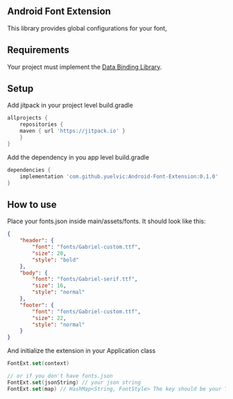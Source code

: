 ## Android Font Extension
This library provides global configurations for your font,

## Requirements

Your project must implement the [Data Binding Library](https://developer.android.com/topic/libraries/data-binding/).

## Setup

Add jitpack in your project level build.gradle

```gradle
allprojects {
    repositories {
	maven { url 'https://jitpack.io' }
    }
}
```

Add the dependency in you app level build.gradle

```gradle
dependencies {
    implementation 'com.github.yuelvic:Android-Font-Extension:0.1.0'
}
```

## How to use

Place your fonts.json inside main/assets/fonts. It should look like this:

```json
{
    "header": {
        "font": "fonts/Gabriel-custom.ttf",
        "size": 20,
        "style": "bold"
    },
    "body": {
        "font": "fonts/Gabriel-serif.ttf",
        "size": 16,
        "style": "normal"
    },
    "footer": {
        "font": "fonts/Gabriel-custom.ttf",
        "size": 22,
        "style": "normal"
    }
}
```

And initialize the extension in your Application class

```kotlin
FontExt.set(context)

// or if you don't have fonts.json
FontExt.set(jsonString) // your json string
FontExt.set(map) // HashMap<String, FontStyle> The key should be your TextView type
```
